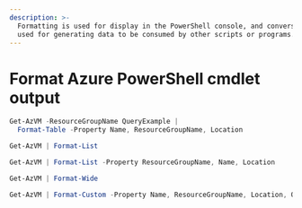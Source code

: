 ```yaml
---
description: >-
  Formatting is used for display in the PowerShell console, and conversion is
  used for generating data to be consumed by other scripts or programs.
---
```


# Format Azure PowerShell cmdlet output

```powershell
Get-AzVM -ResourceGroupName QueryExample |
  Format-Table -Property Name, ResourceGroupName, Location
```

```powershell
Get-AzVM | Format-List
```

```powershell
Get-AzVM | Format-List -Property ResourceGroupName, Name, Location
```

```powershell
Get-AzVM | Format-Wide
```

```powershell
Get-AzVM | Format-Custom -Property Name, ResourceGroupName, Location, OSProfile
```
